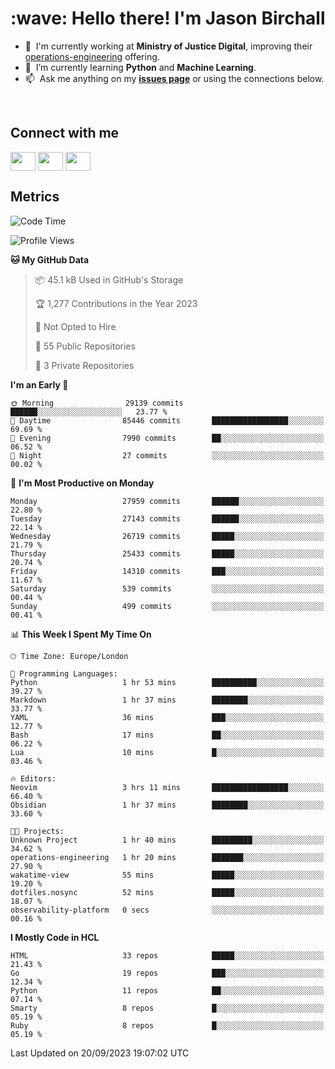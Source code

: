 <h1 align="left" id="jason-title">:wave: Hello there! I'm Jason Birchall</h1>

- :office: &nbsp;I'm currently working at **Ministry of Justice Digital**, improving their [operations-engineering](https://github.com/ministryofjustice/operations-engineering) offering.
- :seedling: &nbsp;I’m currently learning **Python** and **Machine Learning**.
- :mailbox: &nbsp;Ask me anything on my **[issues page]** or using the connections below.


<br>

<h2>Connect with me</h2>
<p>
<a href="https://twitter.com/jsonBirchall" target="blank"><img align="center" src="https://cdn.jsdelivr.net/npm/simple-icons@3.0.1/icons/twitter.svg" alt="" height="30" width="40" /></a>
<a href="https://keybase.io/json0" target="blank"><img align="center" src="https://cdn.jsdelivr.net/npm/simple-icons@3.0.1/icons/keybase.svg" alt="" height="30" width="40" /></a>
<a href="https://www.reddit.com/user/kakorate" target="blank"><img align="center" src="https://cdn.jsdelivr.net/npm/simple-icons@3.0.1/icons/reddit.svg" alt="" height="30" width="40" /></a>
</p>

<h2>Metrics</h2>

<!--START_SECTION:waka-->
![Code Time](http://img.shields.io/badge/Code%20Time-1%2C208%20hrs%2047%20mins-blue)

![Profile Views](http://img.shields.io/badge/Profile%20Views-0-blue)

**🐱 My GitHub Data** 

> 📦 45.1 kB Used in GitHub's Storage 
 > 
> 🏆 1,277 Contributions in the Year 2023
 > 
> 🚫 Not Opted to Hire
 > 
> 📜 55 Public Repositories 
 > 
> 🔑 3 Private Repositories 
 > 
**I'm an Early 🐤** 

```text
🌞 Morning                29139 commits       ██████░░░░░░░░░░░░░░░░░░░   23.77 % 
🌆 Daytime                85446 commits       █████████████████░░░░░░░░   69.69 % 
🌃 Evening                7990 commits        ██░░░░░░░░░░░░░░░░░░░░░░░   06.52 % 
🌙 Night                  27 commits          ░░░░░░░░░░░░░░░░░░░░░░░░░   00.02 % 
```
📅 **I'm Most Productive on Monday** 

```text
Monday                   27959 commits       ██████░░░░░░░░░░░░░░░░░░░   22.80 % 
Tuesday                  27143 commits       ██████░░░░░░░░░░░░░░░░░░░   22.14 % 
Wednesday                26719 commits       █████░░░░░░░░░░░░░░░░░░░░   21.79 % 
Thursday                 25433 commits       █████░░░░░░░░░░░░░░░░░░░░   20.74 % 
Friday                   14310 commits       ███░░░░░░░░░░░░░░░░░░░░░░   11.67 % 
Saturday                 539 commits         ░░░░░░░░░░░░░░░░░░░░░░░░░   00.44 % 
Sunday                   499 commits         ░░░░░░░░░░░░░░░░░░░░░░░░░   00.41 % 
```


📊 **This Week I Spent My Time On** 

```text
🕑︎ Time Zone: Europe/London

💬 Programming Languages: 
Python                   1 hr 53 mins        ██████████░░░░░░░░░░░░░░░   39.27 % 
Markdown                 1 hr 37 mins        ████████░░░░░░░░░░░░░░░░░   33.77 % 
YAML                     36 mins             ███░░░░░░░░░░░░░░░░░░░░░░   12.77 % 
Bash                     17 mins             ██░░░░░░░░░░░░░░░░░░░░░░░   06.22 % 
Lua                      10 mins             █░░░░░░░░░░░░░░░░░░░░░░░░   03.46 % 

🔥 Editors: 
Neovim                   3 hrs 11 mins       █████████████████░░░░░░░░   66.40 % 
Obsidian                 1 hr 37 mins        ████████░░░░░░░░░░░░░░░░░   33.60 % 

🐱‍💻 Projects: 
Unknown Project          1 hr 40 mins        █████████░░░░░░░░░░░░░░░░   34.62 % 
operations-engineering   1 hr 20 mins        ███████░░░░░░░░░░░░░░░░░░   27.90 % 
wakatime-view            55 mins             █████░░░░░░░░░░░░░░░░░░░░   19.20 % 
dotfiles.nosync          52 mins             █████░░░░░░░░░░░░░░░░░░░░   18.07 % 
observability-platform   0 secs              ░░░░░░░░░░░░░░░░░░░░░░░░░   00.16 % 
```

**I Mostly Code in HCL** 

```text
HTML                     33 repos            █████░░░░░░░░░░░░░░░░░░░░   21.43 % 
Go                       19 repos            ███░░░░░░░░░░░░░░░░░░░░░░   12.34 % 
Python                   11 repos            ██░░░░░░░░░░░░░░░░░░░░░░░   07.14 % 
Smarty                   8 repos             █░░░░░░░░░░░░░░░░░░░░░░░░   05.19 % 
Ruby                     8 repos             █░░░░░░░░░░░░░░░░░░░░░░░░   05.19 % 
```




 Last Updated on 20/09/2023 19:07:02 UTC
<!--END_SECTION:waka-->

<!-- links -->

[issues page]: https://github.com/jasonBirchall/jasonBirchall/issues "jasonBirchall/issues"
